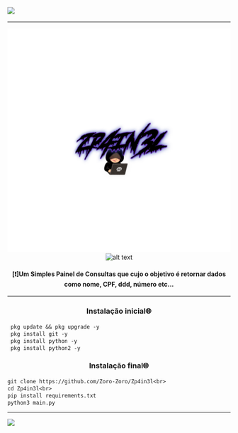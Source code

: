<p><img src="https://camo.githubusercontent.com/71b837571c48af3aa60a73dbc9d5936aa359d78efbfa8a6743cbbbc16b80ef4d/68747470733a2f2f63646e2e646973636f72646170702e636f6d2f6174746163686d656e74732f3830353930323039333930363630383138362f3830353931333937323533353539303932322f74656e6f722e676966" /></p>
<hr>
<div style="text-align:center;">
  <img src="20211201_221730.png" /><br>
  <img src="https://camo.githubusercontent.com/c676b5f90a1650624a0a9832d7954edda1db39ad3347d90c8c51e88ff2f92252/68747470733a2f2f696d672e736869656c64732e696f2f62616467652f507974686f6e2d4646443433423f7374796c653d666f722d7468652d6261646765266c6f676f3d707974686f6e266c6f676f436f6c6f723d6461726b677265656e" alt="alt text" title="python"/>
</div>
<div style="text-align:center;">
  <h4 align="center">[❗]Um Simples Painel de Consultas que cujo o objetivo é retornar dados como nome, CPF, ddd, número etc...</h4>
  <hr>
</div>
<h3 align="center">Instalação inicial🌐</h3>

```
 pkg update && pkg upgrade -y
 pkg install git -y
 pkg install python -y
 pkg install python2 -y
```

<h3 align="center">Instalação final🌐</h3>

```
git clone https://github.com/Zoro-Zoro/Zp4in3l<br>
cd Zp4in3l<br>
pip install requirements.txt
python3 main.py
```

<hr>
<p><img src="https://camo.githubusercontent.com/71b837571c48af3aa60a73dbc9d5936aa359d78efbfa8a6743cbbbc16b80ef4d/68747470733a2f2f63646e2e646973636f72646170702e636f6d2f6174746163686d656e74732f3830353930323039333930363630383138362f3830353931333937323533353539303932322f74656e6f722e676966" /></p>

